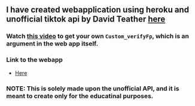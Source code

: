 ## I have created webapplication using heroku and unofficial tiktok api by David Teather [here](https://github.com/davidteather/TikTok-Api)

### Watch [this video](https://www.youtube.com/watch?v=zwLmLfVI-VQ) to get your own `Custom_verifyFp`, which is an argument in the web app itself.

### Link to the webapp 
 - [Here](https://tiktok-username.herokuapp.com/)

### NOTE: This is solely made upon the unofficial API, and it is meant to create only for the educatinal purposes.

